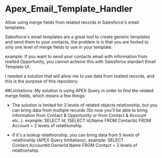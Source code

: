 # Apex_Email_Template_Handler
Allow using merge fields from related records in Salesforce's email templates.

Salesforce's email templates are a great tool to create generic templates and send them to your contacts, the problem is is that you are limited to only one level of merge fields to use in your template.

example:
If you want to send your contacts email with information from realted Opportunity, you cannot acheive this with Salesforce standart Email Template UI.

I needed a solution that will allow me to use data from realted records, and this is the purpose of this repository.

##Limitations:
My solution is using APEX Query in order to find the related merge fields, which means a few things:

- The solution is limited for 2 levels of related objects relationship, but you can bring data from multiple records (So now you'll be able to bring information from Contact & Opportunity or from Contact & Account etc..).
example:
SELECT Id, (SELECT Id,Name FROM Contacts) FROM Account = 2 levels of relathionship.

- if it's a lookup relathionship, you can bring data from 5 levels of relathinship (APEX Query limitations).
example:
SELECT Contact.AccountId.OwnerId.Name FROM Contact = 3 levels of relathionship.
